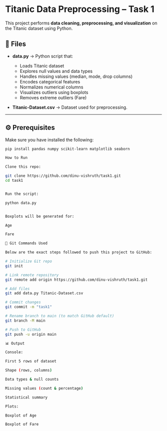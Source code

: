 # Titanic Data Preprocessing – Task 1  

This project performs **data cleaning, preprocessing, and visualization** on the Titanic dataset using Python.  

## 📂 Files
- **data.py** → Python script that:
  - Loads Titanic dataset
  - Explores null values and data types
  - Handles missing values (median, mode, drop columns)
  - Encodes categorical features
  - Normalizes numerical columns
  - Visualizes outliers using boxplots
  - Removes extreme outliers (Fare)

- **Titanic-Dataset.csv** → Dataset used for preprocessing.

---

## ⚙️ Prerequisites
Make sure you have installed the following:
```bash
pip install pandas numpy scikit-learn matplotlib seaborn

How to Run

Clone this repo:

git clone https://github.com/dinu-vishruth/task1.git
cd task1


Run the script:

python data.py


Boxplots will be generated for:

Age

Fare

🌱 Git Commands Used

Below are the exact steps followed to push this project to GitHub:

# Initialize Git repo
git init

# Link remote repository
git remote add origin https://github.com/dinu-vishruth/task1.git

# Add files
git add data.py Titanic-Dataset.csv

# Commit changes
git commit -m "task1"

# Rename branch to main (to match GitHub default)
git branch -M main

# Push to GitHub
git push -u origin main

📊 Output

Console:

First 5 rows of dataset

Shape (rows, columns)

Data types & null counts

Missing values (count & percentage)

Statistical summary

Plots:

Boxplot of Age

Boxplot of Fare
